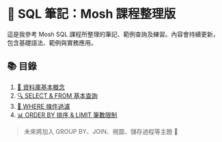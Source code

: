 # 🧠 SQL 筆記：Mosh 課程整理版

這是我參考 Mosh SQL 課程所整理的筆記、範例查詢及練習。內容會持續更新，包含基礎語法、範例與實務應用。

## 📚 目錄

1. [📖 資料庫基本概念](01_intro_database.md)
2. [🔍 SELECT & FROM 基本查詢](02_select_from.md)
3. [🎯 WHERE 條件過濾](03_where.md)
4. [📊 ORDER BY 排序 & LIMIT 筆數限制](04_orderby_limit.md)

> 未來將加入 GROUP BY、JOIN、視圖、儲存過程等主題 💪
